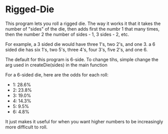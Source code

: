 # Rigged-Die
This program lets you roll a rigged die.
The way it works it that it takes the number of "sides" of the die, then adds first the numbr 1 that many times, then the number 2 the number of sides - 1, 3 sides - 2, etc.

For example, a 3 sided die would have three 1's, two 2's, and one 3.
a 6 sided die has six 1's, two 5's, three 4's, four 3's, five 2's, and one 6.

The default for this program is 6-side. To change tihs, simple change the arg used in createDie(sides) in the main function

For a 6-sided die, here are the odds for each roll:
- 1: 28.6%
- 2: 23.8%
- 3: 19.0%
- 4: 14.3%
- 5:  9.5%
- 6:  4.8%


It just makes it useful for when you want higher numbers to be increasingly more difficult to roll.
